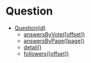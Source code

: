 # Question

- [Question(id)](./question.md)
    + [answersByVote([offset])](./answersByVote.md)
    + [answersByPage([page])](./answersByPage.md)
    + [detail()](./detail.md)
    + [followers([offset])](./followers.md)
